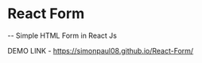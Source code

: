 # React Form 

-- Simple HTML Form in React Js

DEMO LINK - https://simonpaul08.github.io/React-Form/